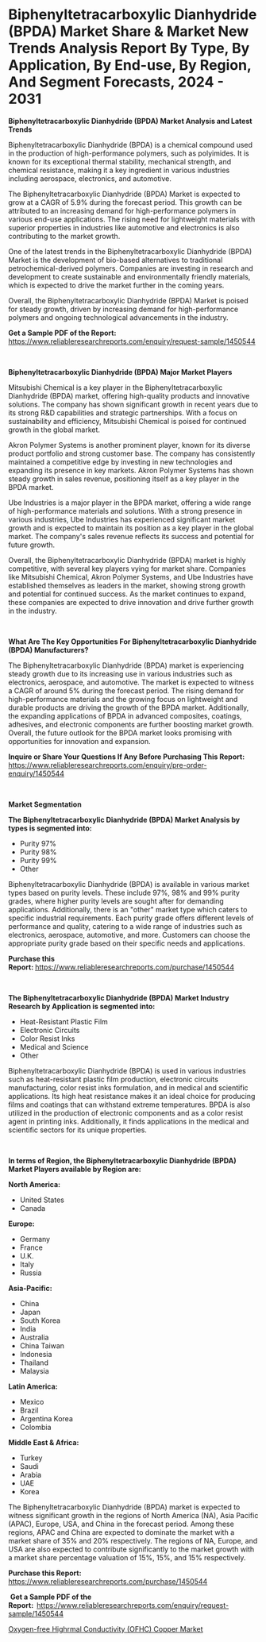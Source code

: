 <p><h1>Biphenyltetracarboxylic Dianhydride (BPDA) Market Share & Market New Trends Analysis Report By Type, By Application, By End-use, By Region, And Segment Forecasts, 2024 - 2031</h1></p><p><strong>Biphenyltetracarboxylic Dianhydride (BPDA) Market Analysis and Latest Trends</strong></p>
<p><p>Biphenyltetracarboxylic Dianhydride (BPDA) is a chemical compound used in the production of high-performance polymers, such as polyimides. It is known for its exceptional thermal stability, mechanical strength, and chemical resistance, making it a key ingredient in various industries including aerospace, electronics, and automotive.</p><p>The Biphenyltetracarboxylic Dianhydride (BPDA) Market is expected to grow at a CAGR of 5.9% during the forecast period. This growth can be attributed to an increasing demand for high-performance polymers in various end-use applications. The rising need for lightweight materials with superior properties in industries like automotive and electronics is also contributing to the market growth.</p><p>One of the latest trends in the Biphenyltetracarboxylic Dianhydride (BPDA) Market is the development of bio-based alternatives to traditional petrochemical-derived polymers. Companies are investing in research and development to create sustainable and environmentally friendly materials, which is expected to drive the market further in the coming years.</p><p>Overall, the Biphenyltetracarboxylic Dianhydride (BPDA) Market is poised for steady growth, driven by increasing demand for high-performance polymers and ongoing technological advancements in the industry.</p></p>
<p><strong>Get a Sample PDF of the Report:&nbsp;</strong> <a href="https://www.reliableresearchreports.com/enquiry/request-sample/1450544">https://www.reliableresearchreports.com/enquiry/request-sample/1450544</a></p>
<p>&nbsp;</p>
<p><strong>Biphenyltetracarboxylic Dianhydride (BPDA) Major Market Players</strong></p>
<p><p>Mitsubishi Chemical is a key player in the Biphenyltetracarboxylic Dianhydride (BPDA) market, offering high-quality products and innovative solutions. The company has shown significant growth in recent years due to its strong R&D capabilities and strategic partnerships. With a focus on sustainability and efficiency, Mitsubishi Chemical is poised for continued growth in the global market.</p><p>Akron Polymer Systems is another prominent player, known for its diverse product portfolio and strong customer base. The company has consistently maintained a competitive edge by investing in new technologies and expanding its presence in key markets. Akron Polymer Systems has shown steady growth in sales revenue, positioning itself as a key player in the BPDA market.</p><p>Ube Industries is a major player in the BPDA market, offering a wide range of high-performance materials and solutions. With a strong presence in various industries, Ube Industries has experienced significant market growth and is expected to maintain its position as a key player in the global market. The company's sales revenue reflects its success and potential for future growth.</p><p>Overall, the Biphenyltetracarboxylic Dianhydride (BPDA) market is highly competitive, with several key players vying for market share. Companies like Mitsubishi Chemical, Akron Polymer Systems, and Ube Industries have established themselves as leaders in the market, showing strong growth and potential for continued success. As the market continues to expand, these companies are expected to drive innovation and drive further growth in the industry.</p></p>
<p>&nbsp;</p>
<p><strong>What Are The Key Opportunities For Biphenyltetracarboxylic Dianhydride (BPDA) Manufacturers?</strong></p>
<p><p>The Biphenyltetracarboxylic Dianhydride (BPDA) market is experiencing steady growth due to its increasing use in various industries such as electronics, aerospace, and automotive. The market is expected to witness a CAGR of around 5% during the forecast period. The rising demand for high-performance materials and the growing focus on lightweight and durable products are driving the growth of the BPDA market. Additionally, the expanding applications of BPDA in advanced composites, coatings, adhesives, and electronic components are further boosting market growth. Overall, the future outlook for the BPDA market looks promising with opportunities for innovation and expansion.</p></p>
<p><strong>Inquire or Share Your Questions If Any Before Purchasing This Report:</strong> <a href="https://www.reliableresearchreports.com/enquiry/pre-order-enquiry/1450544">https://www.reliableresearchreports.com/enquiry/pre-order-enquiry/1450544</a></p>
<p>&nbsp;</p>
<p><strong>Market Segmentation</strong></p>
<p><strong>The Biphenyltetracarboxylic Dianhydride (BPDA) Market Analysis by types is segmented into:</strong></p>
<p><ul><li>Purity 97%</li><li>Purity 98%</li><li>Purity 99%</li><li>Other</li></ul></p>
<p><p>Biphenyltetracarboxylic Dianhydride (BPDA) is available in various market types based on purity levels. These include 97%, 98% and 99% purity grades, where higher purity levels are sought after for demanding applications. Additionally, there is an "other" market type which caters to specific industrial requirements. Each purity grade offers different levels of performance and quality, catering to a wide range of industries such as electronics, aerospace, automotive, and more. Customers can choose the appropriate purity grade based on their specific needs and applications.</p></p>
<p><strong>Purchase this Report:&nbsp;</strong><a href="https://www.reliableresearchreports.com/purchase/1450544">https://www.reliableresearchreports.com/purchase/1450544</a></p>
<p>&nbsp;</p>
<p><strong>The Biphenyltetracarboxylic Dianhydride (BPDA) Market Industry Research by Application is segmented into:</strong></p>
<p><ul><li>Heat-Resistant Plastic Film</li><li>Electronic Circuits</li><li>Color Resist Inks</li><li>Medical and Science</li><li>Other</li></ul></p>
<p><p>Biphenyltetracarboxylic Dianhydride (BPDA) is used in various industries such as heat-resistant plastic film production, electronic circuits manufacturing, color resist inks formulation, and in medical and scientific applications. Its high heat resistance makes it an ideal choice for producing films and coatings that can withstand extreme temperatures. BPDA is also utilized in the production of electronic components and as a color resist agent in printing inks. Additionally, it finds applications in the medical and scientific sectors for its unique properties.</p></p>
<p>&nbsp;</p>
<p><strong>In terms of Region, the Biphenyltetracarboxylic Dianhydride (BPDA) Market Players available by Region are:</strong></p>
<p>
    <p> <strong> North America: </strong>
        <ul>
            <li>United States</li>
            <li>Canada</li>
        </ul>
        </p> 
    <p> <strong> Europe: </strong>
        <ul>
            <li>Germany</li>
            <li>France</li>
            <li>U.K.</li>
            <li>Italy</li>
            <li>Russia</li>
        </ul>
        </p> 
    <p> <strong> Asia-Pacific: </strong>
        <ul>
            <li>China</li>
            <li>Japan</li>
            <li>South Korea</li>
            <li>India</li>
            <li>Australia</li>
            <li>China Taiwan</li>
            <li>Indonesia</li>
            <li>Thailand</li>
            <li>Malaysia</li>
        </ul>
        </p> 
    <p> <strong> Latin America: </strong>
        <ul>
            <li>Mexico</li>
            <li>Brazil</li>
            <li>Argentina Korea</li>
            <li>Colombia</li>
        </ul>
        </p> 
    <p> <strong> Middle East & Africa: </strong>
        <ul>
            <li>Turkey</li>
            <li>Saudi</li>
            <li>Arabia</li>
            <li>UAE</li>
            <li>Korea</li>
        </ul>
    </p>
    </p>
<p><p>The Biphenyltetracarboxylic Dianhydride (BPDA) market is expected to witness significant growth in the regions of North America (NA), Asia Pacific (APAC), Europe, USA, and China in the forecast period. Among these regions, APAC and China are expected to dominate the market with a market share of 35% and 20% respectively. The regions of NA, Europe, and USA are also expected to contribute significantly to the market growth with a market share percentage valuation of 15%, 15%, and 15% respectively.</p></p>
<p><strong>Purchase this Report: </strong><a href="https://www.reliableresearchreports.com/purchase/1450544">https://www.reliableresearchreports.com/purchase/1450544</a></p>
<p>&nbsp;<strong>Get a Sample PDF of the Report:&nbsp;&nbsp;</strong><a href="https://www.reliableresearchreports.com/enquiry/request-sample/1450544">https://www.reliableresearchreports.com/enquiry/request-sample/1450544</a></p>
<p><strong></strong></p>
<p><p><a href="https://github.com/NorbertYates/Market-Research-Report-List-4/blob/main/oxygen-free-highrmal-conductivity-ofhc-copper-market.md">Oxygen-free Highrmal Conductivity (OFHC) Copper Market</a></p></p>